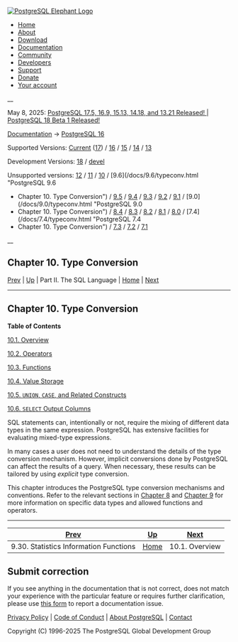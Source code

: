 [ ![PostgreSQL Elephant Logo](/media/img/about/press/elephant.png) ](/)

  * [Home](/ "Home")
  * [About](/about/ "About")
  * [Download](/download/ "Download")
  * [Documentation](/docs/ "Documentation")
  * [Community](/community/ "Community")
  * [Developers](/developer/ "Developers")
  * [Support](/support/ "Support")
  * [Donate](/about/donate/ "Donate")
  * [Your account](/account/ "Your account")

__

May 8, 2025: [ PostgreSQL 17.5, 16.9, 15.13, 14.18, and 13.21 Released! ](/about/news/postgresql-175-169-1513-1418-and-1321-released-3072/) | [ PostgreSQL 18 Beta 1 Released! ](/about/news/postgresql-18-beta-1-released-3070/)

[Documentation](/docs/ "Documentation") -> [PostgreSQL
16](/docs/16/index.html)

Supported Versions: [Current](/docs/current/typeconv.html "PostgreSQL 17 -
Chapter 10. Type Conversion") ([17](/docs/17/typeconv.html "PostgreSQL 17 -
Chapter 10. Type Conversion")) / [16](/docs/16/typeconv.html "PostgreSQL 16 -
Chapter 10. Type Conversion") / [15](/docs/15/typeconv.html "PostgreSQL 15 -
Chapter 10. Type Conversion") / [14](/docs/14/typeconv.html "PostgreSQL 14 -
Chapter 10. Type Conversion") / [13](/docs/13/typeconv.html "PostgreSQL 13 -
Chapter 10. Type Conversion")

Development Versions: [18](/docs/18/typeconv.html "PostgreSQL 18 -
Chapter 10. Type Conversion") / [devel](/docs/devel/typeconv.html "PostgreSQL
devel - Chapter 10. Type Conversion")

Unsupported versions: [12](/docs/12/typeconv.html "PostgreSQL 12 -
Chapter 10. Type Conversion") / [11](/docs/11/typeconv.html "PostgreSQL 11 -
Chapter 10. Type Conversion") / [10](/docs/10/typeconv.html "PostgreSQL 10 -
Chapter 10. Type Conversion") / [9.6](/docs/9.6/typeconv.html "PostgreSQL 9.6
- Chapter 10. Type Conversion") / [9.5](/docs/9.5/typeconv.html "PostgreSQL
9.5 - Chapter 10. Type Conversion") / [9.4](/docs/9.4/typeconv.html
"PostgreSQL 9.4 - Chapter 10. Type Conversion") /
[9.3](/docs/9.3/typeconv.html "PostgreSQL 9.3 - Chapter 10. Type Conversion")
/ [9.2](/docs/9.2/typeconv.html "PostgreSQL 9.2 - Chapter 10. Type
Conversion") / [9.1](/docs/9.1/typeconv.html "PostgreSQL 9.1 -
Chapter 10. Type Conversion") / [9.0](/docs/9.0/typeconv.html "PostgreSQL 9.0
- Chapter 10. Type Conversion") / [8.4](/docs/8.4/typeconv.html "PostgreSQL
8.4 - Chapter 10. Type Conversion") / [8.3](/docs/8.3/typeconv.html
"PostgreSQL 8.3 - Chapter 10. Type Conversion") /
[8.2](/docs/8.2/typeconv.html "PostgreSQL 8.2 - Chapter 10. Type Conversion")
/ [8.1](/docs/8.1/typeconv.html "PostgreSQL 8.1 - Chapter 10. Type
Conversion") / [8.0](/docs/8.0/typeconv.html "PostgreSQL 8.0 -
Chapter 10. Type Conversion") / [7.4](/docs/7.4/typeconv.html "PostgreSQL 7.4
- Chapter 10. Type Conversion") / [7.3](/docs/7.3/typeconv.html "PostgreSQL
7.3 - Chapter 10. Type Conversion") / [7.2](/docs/7.2/typeconv.html
"PostgreSQL 7.2 - Chapter 10. Type Conversion") /
[7.1](/docs/7.1/typeconv.html "PostgreSQL 7.1 - Chapter 10. Type Conversion")

__

Chapter 10. Type Conversion  
---  
[Prev](functions-statistics.html "9.30. Statistics Information Functions")  | [Up](sql.html "Part II. The SQL Language") | Part II. The SQL Language | [Home](index.html "PostgreSQL 16.9 Documentation") |  [Next](typeconv-overview.html "10.1. Overview")  
  
* * *

## Chapter 10. Type Conversion

**Table of Contents**

[10.1. Overview](typeconv-overview.html)

[10.2. Operators](typeconv-oper.html)

[10.3. Functions](typeconv-func.html)

[10.4. Value Storage](typeconv-query.html)

[10.5. `UNION`, `CASE`, and Related Constructs](typeconv-union-case.html)

[10.6. `SELECT` Output Columns](typeconv-select.html)

SQL statements can, intentionally or not, require the mixing of different data
types in the same expression. PostgreSQL has extensive facilities for
evaluating mixed-type expressions.

In many cases a user does not need to understand the details of the type
conversion mechanism. However, implicit conversions done by PostgreSQL can
affect the results of a query. When necessary, these results can be tailored
by using _explicit_ type conversion.

This chapter introduces the PostgreSQL type conversion mechanisms and
conventions. Refer to the relevant sections in [Chapter 8](datatype.html
"Chapter 8. Data Types") and [Chapter 9](functions.html "Chapter 9. Functions
and Operators") for more information on specific data types and allowed
functions and operators.

* * *

[Prev](functions-statistics.html "9.30. Statistics Information Functions")  | [Up](sql.html "Part II. The SQL Language") |  [Next](typeconv-overview.html "10.1. Overview")  
---|---|---  
9.30. Statistics Information Functions  | [Home](index.html "PostgreSQL 16.9 Documentation") |  10.1. Overview  
  
## Submit correction

If you see anything in the documentation that is not correct, does not match
your experience with the particular feature or requires further clarification,
please use [this form](/account/comments/new/16/typeconv.html/) to report a
documentation issue.

[Privacy Policy](/about/privacypolicy) | [Code of Conduct](/about/policies/coc/) | [About PostgreSQL](/about/) | [Contact](/about/contact/)  

Copyright (C) 1996-2025 The PostgreSQL Global Development Group

